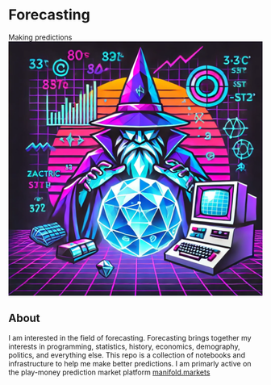 # Forecasting
Making predictions
![forecasting wizard](wizard.webp)
## About
I am interested in the field of forecasting.  Forecasting brings together my interests in programming, statistics, history, economics, demography, politics, and everything else.  This repo is a collection of notebooks and infrastructure to help me make better predictions.  I am primarly active on the play-money prediction market platform  [manifold.markets](https://manifold.markets/ZachFlanders)
